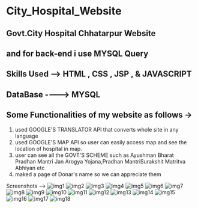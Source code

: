 # City_Hospital_Website
Govt.City Hospital Chhatarpur Website 
--------------------------------------
and for back-end i use MYSQL Query
-----------------------------------
Skills Used --> HTML , CSS , JSP , &  JAVASCRIPT
---------------------------------------------

DataBase ----> MYSQL
-----------------------------------------

Some Functionalities of my website as follows ->
---------------------------------------------------------

1.  used GOOGLE'S TRANSLATOR API that converts whole site in any language
2.  used GOOGLE'S MAP API so user can easily access map and see the location of hospital in map.
3.  user can see all the GOVT'S SCHEME such as Ayushman Bharat Pradhan Mantri Jan Arogya Yojana,Pradhan MantriSurakshit Matritva Abhiyan etc
4.  maked a page of Donar's name so we can appreciate them

Screenshots -->
![img1](https://user-images.githubusercontent.com/64797556/93124069-b18de980-f6e6-11ea-92e6-94a671b73f9a.PNG)
![img2](https://user-images.githubusercontent.com/64797556/93124076-b5ba0700-f6e6-11ea-9517-0ea32e7440b7.PNG)
![img3](https://user-images.githubusercontent.com/64797556/93124077-b6529d80-f6e6-11ea-86db-e66ce55401ad.PNG)
![img4](https://user-images.githubusercontent.com/64797556/93124079-b8b4f780-f6e6-11ea-8de9-b1ac523b0e83.PNG)
![img5](https://user-images.githubusercontent.com/64797556/93124083-bb175180-f6e6-11ea-8375-89199bf556d6.PNG)
![img6](https://user-images.githubusercontent.com/64797556/93124090-bc487e80-f6e6-11ea-9140-4c53dfe571b1.PNG)
![img7](https://user-images.githubusercontent.com/64797556/93124092-bd79ab80-f6e6-11ea-9faf-3dd0c4f8d4e0.PNG)
![img8](https://user-images.githubusercontent.com/64797556/93124101-bfdc0580-f6e6-11ea-8cbb-6675fad73a35.PNG)
![img9](https://user-images.githubusercontent.com/64797556/93124104-c0749c00-f6e6-11ea-9930-a0833f934f29.PNG)
![img10](https://user-images.githubusercontent.com/64797556/93124108-c10d3280-f6e6-11ea-8633-c9ba8bc9d726.PNG)
![img11](https://user-images.githubusercontent.com/64797556/93124114-c23e5f80-f6e6-11ea-8fff-08a5721164f4.PNG)
![img12](https://user-images.githubusercontent.com/64797556/93124116-c36f8c80-f6e6-11ea-9f32-b6d20ff2ef46.PNG)
![img13](https://user-images.githubusercontent.com/64797556/93124121-c4a0b980-f6e6-11ea-9645-bba2f9b760a4.PNG)
![img14](https://user-images.githubusercontent.com/64797556/93124126-c5d1e680-f6e6-11ea-9927-4420cc0c150d.PNG)
![img15](https://user-images.githubusercontent.com/64797556/93124128-c66a7d00-f6e6-11ea-9ff4-40dc38c3b7b2.PNG)
![img16](https://user-images.githubusercontent.com/64797556/93124135-c8344080-f6e6-11ea-8f6b-e82f3a209153.PNG)
![img17](https://user-images.githubusercontent.com/64797556/93124141-c8ccd700-f6e6-11ea-98cc-5b863d72ced8.PNG)
![img18](https://user-images.githubusercontent.com/64797556/93124144-c9656d80-f6e6-11ea-9723-b7f12fa57a0a.PNG)
